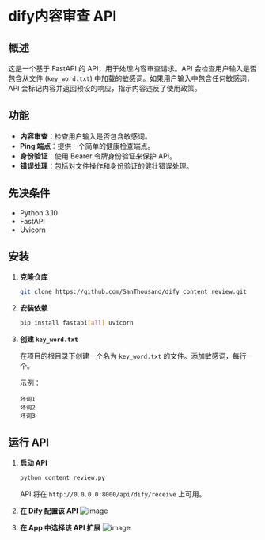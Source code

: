 # dify内容审查 API

## 概述

这是一个基于 FastAPI 的 API，用于处理内容审查请求。API 会检查用户输入是否包含从文件 (`key_word.txt`) 中加载的敏感词。如果用户输入中包含任何敏感词，API 会标记内容并返回预设的响应，指示内容违反了使用政策。

## 功能

- **内容审查**：检查用户输入是否包含敏感词。
- **Ping 端点**：提供一个简单的健康检查端点。
- **身份验证**：使用 Bearer 令牌身份验证来保护 API。
- **错误处理**：包括对文件操作和身份验证的健壮错误处理。

## 先决条件

- Python 3.10
- FastAPI
- Uvicorn

## 安装

1. **克隆仓库**

   ```bash
   git clone https://github.com/SanThousand/dify_content_review.git
   ```

2. **安装依赖**

   ```bash
   pip install fastapi[all] uvicorn
   ```

3. **创建 `key_word.txt`**

   在项目的根目录下创建一个名为 `key_word.txt` 的文件。添加敏感词，每行一个。

   示例：
   ```
   坏词1
   坏词2
   坏词3
   ```

## 运行 API

1. **启动 API**

   ```bash
   python content_review.py
   ```

   API 将在 `http://0.0.0.0:8000/api/dify/receive` 上可用。
2. **在 Dify 配置该 API**
   ![image](https://github.com/user-attachments/assets/d085ed10-4641-4824-8839-dd3551acb0f4)
3. **在 App 中选择该 API 扩展**
   ![image](https://github.com/user-attachments/assets/8a8d8d26-b8cb-4514-8504-855aa2e896a1)



